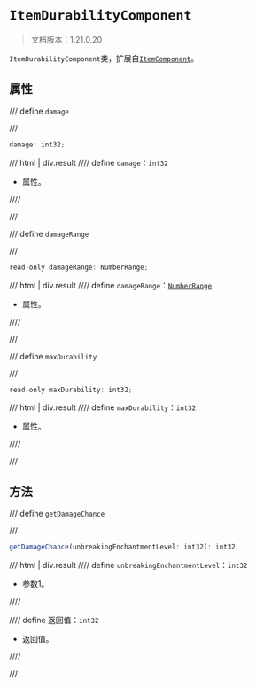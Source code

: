 # `ItemDurabilityComponent`

> 文档版本：1.21.0.20

`ItemDurabilityComponent`类，扩展自[`ItemComponent`](./itemcomponent.md)。

## 属性

/// define
`damage`


///

```js
damage: int32;
```

/// html | div.result
//// define
`damage`：`int32`

- 属性。


////

///


/// define
`damageRange`


///

```js
read-only damageRange: NumberRange;
```

/// html | div.result
//// define
`damageRange`：[`NumberRange`](./numberrange.md)

- 属性。


////

///


/// define
`maxDurability`


///

```js
read-only maxDurability: int32;
```

/// html | div.result
//// define
`maxDurability`：`int32`

- 属性。


////

///


## 方法

/// define
`getDamageChance`


///

```js
getDamageChance(unbreakingEnchantmentLevel: int32): int32
```

/// html | div.result
//// define
`unbreakingEnchantmentLevel`：`int32`

- 参数1。


////

//// define
返回值：`int32`

- 返回值。


////

///

